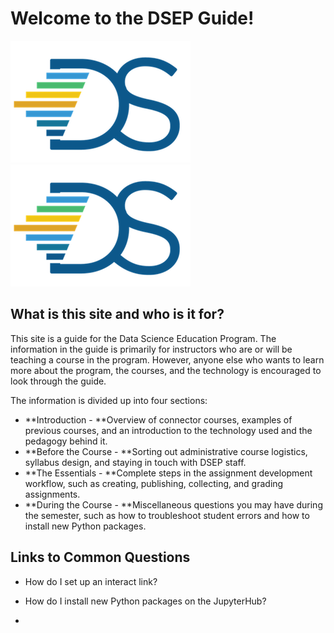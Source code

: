 # Welcome to the DSEP Guide!

![](/assets/hi.png)![](/assets/logo.png)

## What is this site and who is it for?

This site is a guide for the Data Science Education Program. The information in the guide is primarily for instructors who are or will be teaching a course in the program. However, anyone else who wants to learn more about the program, the courses, and the technology is encouraged to look through the guide.

The information is divided up into four sections:

* **Introduction - **Overview of connector courses, examples of previous courses, and an introduction to the technology used and the pedagogy behind it.
* **Before the Course - **Sorting out administrative course logistics, syllabus design, and staying in touch with DSEP staff.
* **The Essentials - **Complete steps in the assignment development workflow, such as creating, publishing, collecting, and grading assignments.
* **During the Course - **Miscellaneous questions you may have during the semester, such as how to troubleshoot student errors and how to install new Python packages.

## Links to Common Questions

* How do I set up an interact link?
* How do I install new Python packages on the JupyterHub?

* 


